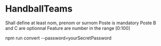 # HandballTeams

Shall define at least nom, prenom or surnom
Poste is mandatory
Poste B and C are optionnal
Feature are number in the range [0:100]

npm run convert --password=yourSecretPassword